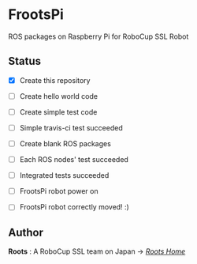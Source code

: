 # FrootsPi
ROS packages on Raspberry Pi for RoboCup SSL Robot

## Status
- [x] Create this repository
- [ ] Create hello world code
- [ ] Create simple test code
- [ ] Simple travis-ci test succeeded
- [ ] Create blank ROS packages
- [ ] Each ROS nodes' test succeeded
- [ ] Integrated tests succeeded
- [ ] FrootsPi robot power on
- [ ] FrootsPi robot correctly moved! :)


## Author

**Roots** : A RoboCup SSL team on Japan -> [*Roots Home*](https://github.com/SSL-Roots/Roots_home/wiki)
